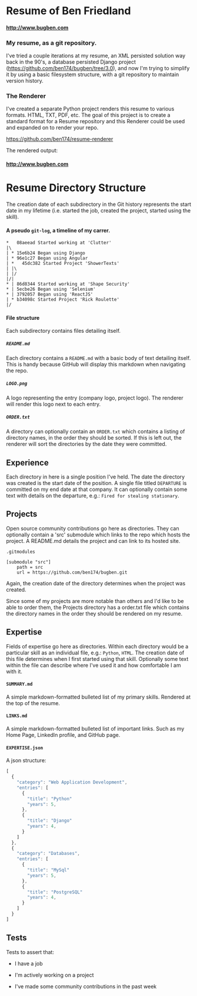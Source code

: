 Resume of Ben Friedland
=======================

#### http://www.bugben.com

### My resume, as a git repository.

I've tried a couple iterations at my resume, an XML persisted solution
way back in the 90's, a database persisted Django project
(https://github.com/ben174/bugben/tree/3.0), and now I'm trying to simplify
it by using a basic filesystem structure, with a git repository to
maintain version history.


### The Renderer

I've created a separate Python project renders this resume to various formats.
HTML, TXT, PDF, etc. The goal of this project is to create a standard format
for a Resume repository and this Renderer could be used and expanded on to
render your repo.

https://github.com/ben174/resume-renderer

The rendered output:

#### http://www.bugben.com


Resume Directory Structure
==========================

The creation date of each subdirectory in the Git history represents the
start date in my lifetime (i.e. started the job, created the project, started
using the skill).

#### A pseudo `git-log`, a timeline of my carrer.
```
*   08aeead Started working at 'Clutter'
|\  
| * 15e6b24 Began using Django
| * 96e1c27 Began using Angular
| *   45dc382 Started Project 'ShowerTexts'
| |\  
| |/  
|/|   
* | 86d8344 Started working at 'Shape Security'
* | 5ecbe26 Began using 'Selenium'
* | 3792057 Began using 'ReactJS'
| * b34098c Started Project 'Rick Roulette'
|/

```


#### File structure

Each subdirectory contains files detailing itself.

##### `README.md`

Each directory contains a `README.md` with a basic body of text detailing itself.
This is handy because GitHub will display this markdown when navigating the repo.

##### `LOGO.png`

A logo representing the entry (company logo, project logo). The renderer will
render this logo next to each entry.

##### `ORDER.txt`

A directory can optionally contain an `ORDER.txt` which contains a listing of
directory names, in the order they should be sorted. If this is left out,
the renderer will sort the directories by the date they were committed.


Experience
----------

Each directory in here is a single position I've held. The date the directory
was created is the start date of the position. A single file titled `DEPARTURE`
is committed on my end date at that company. It can optionally contain some
text with details on the departure, e.g.: `Fired for stealing stationary`.


Projects
--------

Open source community contributions go here as directories. They can
optionally contain a 'src' submodule which links to the repo which hosts
the project. A README.md details the project and can link to its hosted site.

    .gitmodules

    [submodule "src"]
        path = src
        url = https://github.com/ben174/bugben.git

Again, the creation date of the directory determines when the project was
created.

Since some of my projects are more notable than others and I'd like to be
able to order them, the Projects directory has a order.txt file which
contains the directory names in the order they should be rendered on my resume.

Expertise
---------

Fields of expertise go here as directories. Within each directory would be a
particular skill as an individual file, e.g.: `Python`, `HTML`. The creation
date of this file determines when I first started using that skill. Optionally
some text within the file can describe where I've used it and how comfortable
I am with it.

#### `SUMMARY.md`

A simple markdown-formatted bulleted list of my primary skills. Rendered at the
top of the resume.

#### `LINKS.md`

A simple markdown-formatted bulleted list of important links. Such as my Home
Page, LinkedIn profile, and GitHub page.

#### `EXPERTISE.json`

A json structure:

```javascript
[
  {
    "category": "Web Application Development",
    "entries": [
      {
        "title": "Python"
        "years": 5,
      },
      {
        "title": "Django"
        "years": 4,
      }
    ]
  },
  {
    "category": "Databases",
    "entries": [
      {
        "title": "MySql"
        "years": 5,
      },
      {
        "title": "PostgreSQL"
        "years": 4,
      }
    ]
  }
]
```

Tests
-----

Tests to assert that:

* I have a job

* I'm actively working on a project

* I've made some community contributions in the past week
